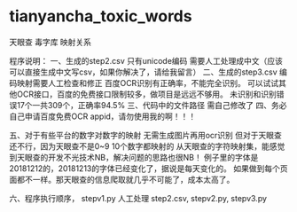 # tianyancha_toxic_words

天眼查 毒字库 映射关系

程序说明：
一、生成的step2.csv 只有unicode编码 需要人工处理成中文（应该可以直接生成中文写csv，如果你解决了，请给我留言）
二、生成的step3.csv 编码映射需要人工检查和修正 百度OCR识别有正确率，不能完全识别。
    可以试试其他OCR接口，百度的免费接口限制较多，做项目是远远不够用。
    未识别和识别错误17个一共309个，正确率94.5%
三、代码中的文件路径 需自己修改了
四、务必自己申请百度免费OCR appid，请勿使用我的啊！！！

五、对于有些平台的数字对数字的映射 无需生成图片再用ocr识别
    但对于天眼查还不行，因为天眼查不是0~9 10个数字都映射的
    从天眼查的字符映射集，能感觉到天眼查的开发不光技术NB，解决问题的思路也很NB！
    例子里的字体是20181212的，20181213的字体已经变化了，据说是每天变化的。
    如果做到每个页面都不一样。那天眼查的信息爬取就几乎不可能了，成本太高了。

六、程序执行顺序， stepv1.py 人工处理 step2.csv, stepv2.py, stepv3.py 